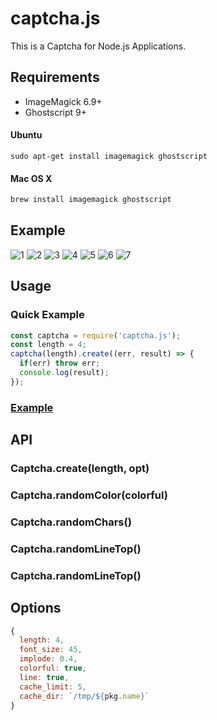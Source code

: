 # captcha.js
This is a Captcha for Node.js Applications.

## Requirements

- ImageMagick 6.9+
- Ghostscript 9+

#### Ubuntu

```
sudo apt-get install imagemagick ghostscript
```

#### Mac OS X

```bash
brew install imagemagick ghostscript
```

## Example
![1](https://raw.githubusercontent.com/monkeym4ster/captcha.js/master/example/assets/4g63.png)
![2](https://raw.githubusercontent.com/monkeym4ster/captcha.js/master/example/assets/9Y5P.png)
![3](https://raw.githubusercontent.com/monkeym4ster/captcha.js/master/example/assets/W8yu.png)
![4](https://raw.githubusercontent.com/monkeym4ster/captcha.js/master/example/assets/nIvW.png)
![5](https://raw.githubusercontent.com/monkeym4ster/captcha.js/master/example/assets/REVN.png)
![6](https://raw.githubusercontent.com/monkeym4ster/captcha.js/master/example/assets/uX3A.png)
![7](https://raw.githubusercontent.com/monkeym4ster/captcha.js/master/example/assets/7u5s.png)


## Usage

### Quick Example

```js
const captcha = require('captcha.js');
const length = 4;
captcha(length).create((err, result) => {
  if(err) throw err;
  console.log(result);
});
```


### [Example](https://github.com/monkeym4ster/captcha.js/tree/master/example)

## API

### Captcha.create(length, opt)

### Captcha.randomColor(colorful)

### Captcha.randomChars()

### Captcha.randomLineTop()

### Captcha.randomLineTop()

## Options

```js
{
  length: 4,
  font_size: 45,
  implode: 0.4,
  colorful: true,
  line: true,
  cache_limit: 5,
  cache_dir: `/tmp/${pkg.name}`
}

```
